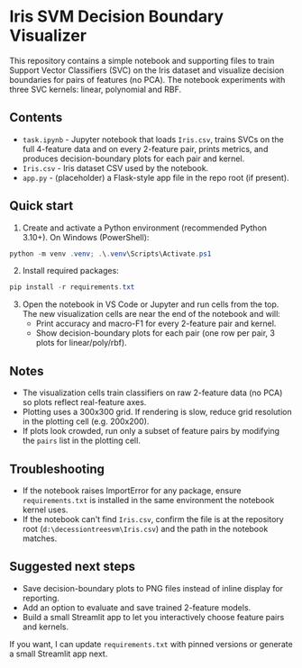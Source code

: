 # Iris SVM Decision Boundary Visualizer

This repository contains a simple notebook and supporting files to train Support Vector Classifiers (SVC) on the Iris dataset and visualize decision boundaries for pairs of features (no PCA). The notebook experiments with three SVC kernels: linear, polynomial and RBF.

Contents
--------
- `task.ipynb` - Jupyter notebook that loads `Iris.csv`, trains SVCs on the full 4-feature data and on every 2-feature pair, prints metrics, and produces decision-boundary plots for each pair and kernel.
- `Iris.csv` - Iris dataset CSV used by the notebook.
- `app.py` - (placeholder) a Flask-style app file in the repo root (if present).

Quick start
-----------
1. Create and activate a Python environment (recommended Python 3.10+). On Windows (PowerShell):

```powershell
python -m venv .venv; .\.venv\Scripts\Activate.ps1
```

2. Install required packages:

```powershell
pip install -r requirements.txt
```

3. Open the notebook in VS Code or Jupyter and run cells from the top. The new visualization cells are near the end of the notebook and will:
	- Print accuracy and macro-F1 for every 2-feature pair and kernel.
	- Show decision-boundary plots for each pair (one row per pair, 3 plots for linear/poly/rbf).

Notes
-----
- The visualization cells train classifiers on raw 2-feature data (no PCA) so plots reflect real-feature axes.
- Plotting uses a 300x300 grid. If rendering is slow, reduce grid resolution in the plotting cell (e.g. 200x200).
- If plots look crowded, run only a subset of feature pairs by modifying the `pairs` list in the plotting cell.

Troubleshooting
---------------
- If the notebook raises ImportError for any package, ensure `requirements.txt` is installed in the same environment the notebook kernel uses.
- If the notebook can't find `Iris.csv`, confirm the file is at the repository root (`d:\decessiontreesvm\Iris.csv`) and the path in the notebook matches.

Suggested next steps
--------------------
- Save decision-boundary plots to PNG files instead of inline display for reporting.
- Add an option to evaluate and save trained 2-feature models.
- Build a small Streamlit app to let you interactively choose feature pairs and kernels.

If you want, I can update `requirements.txt` with pinned versions or generate a small Streamlit app next.
